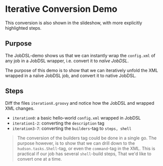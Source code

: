 # Iterative Conversion Demo

This conversion is also shown in the slideshow,
with more explicitly highlighted steps.

## Purpose

The JobDSL-demo shows us that we can instantly wrap
the `config.xml` of any job in a JobDSL wrapper,
i.e. convert it to _naïve JobDSL_.

The purpose of this demo is to show that we can iteratively
unfold the XML wrapped in a naïve JobDSL job,
and convert it to native JobDSL.

## Steps

Diff the files `iterationX.groovy` and
notice how the JobDSL and wrapped XML changes.

- `iteration0`: a basic hello-world `config.xml` wrapped in JobDSL
- `iteration1-2`: converting the `description` tag
- `iteration3-7`: converting the `builders`-tag to `steps, shell`

> The conversion of the builders tag could be done in a single go.
> The purpose however, is to show that we can drill down to the `hudson.tasks.Shell`-tag,
> or even the `command`-tag in the XML.
> This is practical if our job has several `shell`-build steps,
> That we'd like to convert one at a time.
